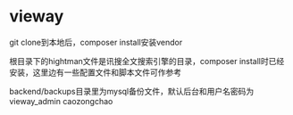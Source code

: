 # vieway

git clone到本地后，composer install安装vendor

根目录下的hightman文件是讯搜全文搜索引擎的目录，composer install时已经安装，这里边有一些配置文件和脚本文件可作参考

backend/backups目录里为mysql备份文件，默认后台和用户名密码为vieway_admin caozongchao
